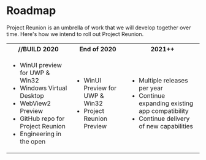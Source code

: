 # Roadmap

Project Reunion is an umbrella of work that we will develop together over time. 
Here's how we intend to roll out Project Reunion.
<table>
  <tbody>
    <tr>
      <th>//BUILD 2020</th>
      <th>End of 2020</th>
      <th>2021++</th>
    </tr>
    <tr>
      <td>
        <ul>
            <li>WinUI preview for UWP & Win32</li>
            <li>Windows Virtual Desktop</li>
            <li>WebView2 Preview</li>
            <li>GitHub repo for Project Reunion</li>
            <li>Engineering in the open</li>
         </ul>
     </td>
      <td>
        <ul>
            <li>WinUI Preview for UWP & Win32</li>
            <li>Project Reunion Preview</li>
         </ul>
     </td>
    <td>
        <ul>
            <li>Multiple releases per year</li>
            <li>Continue expanding existing app compatibility</li>
            <li>Continue delivery of new capabilities</li>
         </ul>
     </td>
    </tr>
  </tbody>
</table>